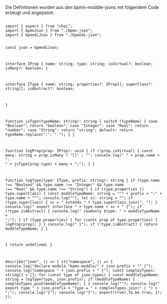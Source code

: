 Die Definitionen wurden aus den bpmn-moddle-jsons mit folgendem Code erzeugt und angepasst: <br />

<code>
import { expect } from "chai";
import { bpmnJson } from "./bpmn-json";
import { bpmndiJson } from "./bpmndi-json";

const json = bpmndiJson;

interface IProp { name: string; type: string; isVirtual?: boolean; isMany?: boolean; }

interface IType { name: string; properties?: IProp[]; superClass?: string[]; isAbstract?: boolean;

}

function jsType(typeName: string): string { switch (typeName) { case "Boolean": return "boolean"; case "Integer": case "Real": return "number"; case "String": return "string";
default: return typeName.replace(":", "."); } }

function logProp(prop: IProp): void { if (!prop.isVirtual) { const many: string = prop.isMany ? "[]" : ""; console.log(" " + prop.name + ": " + jsType(prop.type) + many +
";"); } }

function logType(type: IType, prefix: string): string { if (type.name !== "Boolean" && type.name !== "Integer" && type.name !== "Real" && type.name !== "String") { if
(type.properties || type.superClass) { const moddleTypeName: string = "\"" + prefix + ":" + type.name + "\""; console.log(""); let sc: string = ""; if (type.superClass) { sc =
" extends " + type.superClass.join(", "); } console.log(" export interface " + type.name + sc + " {"); if (!type.isAbstract) { console.log(" readonly \$type: " +
moddleTypeName + ";"); } if (type.properties) { for (const prop of type.properties) { logProp(prop); } } console.log(" }"); if (!type.isAbstract) { return moddleTypeName; } }

} return undefined; }

describe("json", () => { it("namespace", () => { console.log("declare module \"bpmn-moddle/" + json.prefix + "\" {"); console.log("namespace " + json.prefix + " {"); const
complexTypes: string[] = []; for (const type of json.types) { const moddleTypeName: string = logType(type, json.prefix); if (moddleTypeName) {
complexTypes.push(moddleTypeName); } } console.log(""); console.log(" export type " + json.prefix + "Type = " + complexTypes.join(" | ") + ";"); console.log("}");
console.log("}"); expect(true).to.be.true; }); }); </code>
